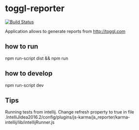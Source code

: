 # toggl-reporter

[![Build Status](https://travis-ci.org/pchudzik/toggl-reporter.svg?branch=master)](https://travis-ci.org/pchudzik/toggl-reporter)

Application allows to generate reports from http://toggl.com

## how to run
npm run-script dist && npm run

## how to develop
npm run-script dev

## Tips
Running tests from intellij.
Change refresh property to true in file .IntelliJIdea2016.2/config/plugins/js-karma/js_reporter/karma-intellij/lib/intellijRunner.js
